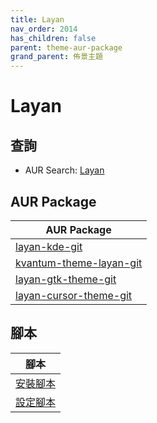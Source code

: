 ```yaml
---
title: Layan
nav_order: 2014
has_children: false
parent: theme-aur-package
grand_parent: 佈景主題
---
```



# Layan


## 查詢

* AUR Search: [Layan](https://aur.archlinux.org/packages?O=0&SeB=nd&K=Layan&outdated=&SB=m&SO=d&PP=50&submit=Go)


## AUR Package

| AUR Package |
| --- |
| [layan-kde-git](https://aur.archlinux.org/packages/layan-kde-git) |
| [kvantum-theme-layan-git](https://aur.archlinux.org/packages/kvantum-theme-layan-git) |
| [layan-gtk-theme-git](https://aur.archlinux.org/packages/layan-gtk-theme-git) |
| [layan-cursor-theme-git](https://aur.archlinux.org/packages/layan-cursor-theme-git) |


## 腳本

| 腳本 |
| --- |
| [安裝腳本](https://github.com/samwhelp/ezarcher-adjustment/tree/main/prototype/theme/layan) |
| [設定腳本](https://github.com/samwhelp/ezarcher-adjustment/tree/main/prototype/de/kde-plasma/part/style/kde-plasma-style-layan-solid-dark-breeze) |
